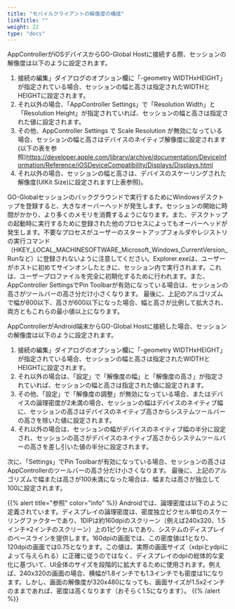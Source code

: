 ```yaml
---
title: "モバイルクライアントの解像度の構成"
linkTitle: ""
weight: 22
type: "docs"
---
```

AppControllerがiOSデバイスからGO-Global Hostに接続する際、セッションの解像度は以下のように設定されます。

1. 接続の編集」ダイアログのオプション欄に「-geometry WIDTHxHEIGHT」が指定されている場合、セッションの幅と高さは指定されたWIDTHとHEIGHTに設定されます。
2. それ以外の場合、「AppController Settings」で「Resolution Width」と「Resolution Height」が指定されていれば、セッションの幅と高さは指定された値に設定されます。
3. その他、AppController Settings で Scale Resolution が無効になっている場合、セッションの幅と高さはデバイスのネイティブ解像度に設定されます(以下の表を参照)https://developer.apple.com/library/archive/documentation/DeviceInformation/Reference/iOSDeviceCompatibility/Displays/Displays.html
4. それ以外の場合、セッションの幅と高さは、デバイスのスケーリングされた解像度(UIKit Size)に設定されます(上表参照)。

GO-Globalセッションのバックグラウンドで実行するためにWindowsデスクトップを登録すると、大きなオーバーヘッドが発生します。セッションの開始に時間がかかり、より多くのメモリを消費するようになります。また、デスクトップの起動時に実行するために登録された他のプロセスによってもオーバーヘッドが発生します。不要なプロセスがユーザーのスタートアップフォルダやレジストリの実行コマンド（HKEY_LOCAL_MACHINESOFTWARE_Microsoft_Windows_CurrentVersion_Runなど）に登録されないように注意してください。Explorer.exeは、ユーザーがホストに初めてサインオンしたときに、セッション内で実行されます。これは、ユーザープロファイルを完全に初期化するために行われます。また、AppController SettingsでPin Toolbarが有効になっている場合は、セッションの高さがツールバーの高さ分だけ小さくなります。
最後に、上記のアルゴリズムで幅が800以下、高さが600以下になった場合、幅と高さが比例して拡大され、両方ともこれらの最小値以上になります。

AppControllerがAndroid端末からGO-Global Hostに接続した場合、セッションの解像度は以下のように設定されます。

1. 接続の編集」ダイアログのオプション欄に「-geometry WIDTHxHEIGHT」が指定されている場合、セッションの幅と高さは指定されたWIDTHとHEIGHTに設定されます。
2. それ以外の場合は、「設定」で「解像度の幅」と「解像度の高さ」が指定されていれば、セッションの幅と高さは指定された値に設定されます。
3. その他、「設定」で「解像度の調整」が無効になっている場合、またはデバイスの論理密度が2未満の場合、セッションの幅はデバイスのネイティブ幅に、セッションの高さはデバイスのネイティブ高さからシステムツールバーの高さを除いた値に設定されます。
4. それ以外の場合は、セッションの幅がデバイスのネイティブ幅の半分に設定され、セッションの高さがデバイスのネイティブ高さからシステムツールバーの高さを差し引いた値の半分に設定されます。

次に、「Settings」でPin Toolbarが有効になっている場合、セッションの高さはAppControllerのツールバーの高さ分だけ小さくなります。
最後に、上記のアルゴリズムで幅または高さが100未満になった場合は、幅または高さが独立して100に設定されます。

{{% alert title="参照" color="info" %}}
Androidでは、論理密度は以下のように定義されています。ディスプレイの論理密度は、密度独立ピクセル単位のスケーリングファクターであり、1DIPは約160dpiのスクリーン（例えば240x320、1.5インチ×2インチのスクリーン）上の1ピクセルであり、システムのディスプレイのベースラインを提供します。160dpiの画面では、この密度値は1となり、120dpiの画面では0.75となります。この値は、実際の画面サイズ（xdpiとydpiによって与えられる）に正確に従うのではなく、ディスプレイのdpiの総体的な変化に基づいて、UI全体のサイズを段階的に拡大するために使用されます。例えば、240x320の画面の場合、横幅が1.8インチでも1.3インチでも密度は1になります。しかし、画面の解像度が320x480になっても、画面サイズが1.5x2インチのままであれば、密度は高くなります（おそらく1.5になります）。
{{% /alert %}}